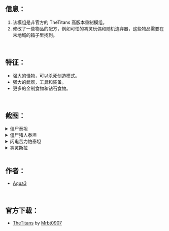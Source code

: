 ## 信息：

1.  该模组是非官方的 TheTitans 高版本重制模组。
2.  修改了一些物品的配方，例如可怕的凋灵玩偶和随机遗弃器，这些物品需要在末地城的箱子里找到。

<br>

## 特征：

*   强大的怪物，可以杀死创造模式。
*   强大的武器，工具和装备。
*   更多的金制食物和钻石食物。

<br>

## 截图：

<details>
<summary>僵尸泰坦</summary>
  
![Zombie Titan](https://cdn.modrinth.com/data/cached_images/9654eb7b213838e69db810b1cbba9be7f5b9f810.png)

</details>

<details>
<summary>僵尸猪人泰坦</summary>

![Pig Zombie Titan](https://cdn.modrinth.com/data/cached_images/56a621d8f98d43c352c35f9cf9e5f4288c88880a.png)

</details>

<details>
<summary>闪电苦力怕泰坦</summary>

![Charged Creeper Titan](https://cdn.modrinth.com/data/cached_images/96407cf3e905d293b7c3c7691ea3723d005c7980.png)

</details>

<details>
<summary>凋灵斯拉</summary>

![Witherzilla](https://cdn.modrinth.com/data/cached_images/291ab1dbec715b68e4c9ae7fa3efcf6c7bef226d_0.webp)

</details>


<br>

## 作者：
- [Aqua3](https://modrinth.com/user/AquaThree)

<br>

## 官方下载：
- [TheTitans](https://www.curseforge.com/minecraft/mc-mods/the-titans-mod) by [Mrbt0907](https://www.curseforge.com/members/mrbt0907)